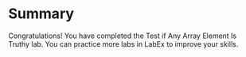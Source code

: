 # Summary

Congratulations! You have completed the Test if Any Array Element Is Truthy lab. You can practice more labs in LabEx to improve your skills.
